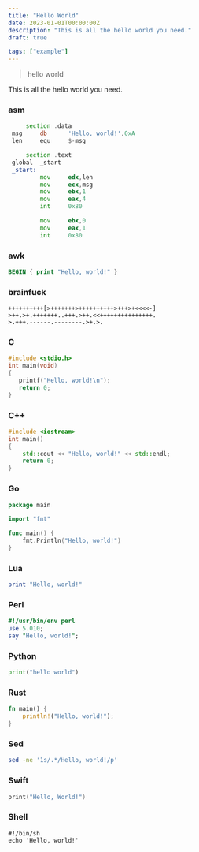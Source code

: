 ```yaml
---
title: "Hello World"
date: 2023-01-01T00:00:00Z
description: "This is all the hello world you need."
draft: true

tags: ["example"]
---
```


> hello world

This is all the hello world you need.

### asm

```asm
     section .data
 msg     db      'Hello, world!',0xA
 len     equ     $-msg

     section .text
 global  _start
 _start:
         mov     edx,len
         mov     ecx,msg
         mov     ebx,1
         mov     eax,4
         int     0x80

         mov     ebx,0
         mov     eax,1
         int     0x80
```

### awk

```awk
BEGIN { print "Hello, world!" }
```

### brainfuck

```brainfuck
++++++++++[>+++++++>++++++++++>+++>+<<<<-]
>++.>+.+++++++..+++.>++.<<+++++++++++++++.
>.+++.------.--------.>+.>.
```

### C

```c
#include <stdio.h>
int main(void)
{
   printf("Hello, world!\n");
   return 0;
}
```

### C++

```c++
#include <iostream>
int main()
{
    std::cout << "Hello, world!" << std::endl;
    return 0;
}
```

### Go

```go
package main

import "fmt"

func main() {
    fmt.Println("Hello, world!")
}
```

### Lua

```lua
print "Hello, world!"
```

### Perl

```perl
#!/usr/bin/env perl
use 5.010;
say "Hello, world!";
```

### Python

```python
print("hello world")
```

### Rust

```rust
fn main() {
    println!("Hello, world!");
}
```

### Sed

```bash
sed -ne '1s/.*/Hello, world!/p'
```

### Swift

```swift
print("Hello, World!")
```

### Shell

```shell
#!/bin/sh
echo 'Hello, world!'
```
